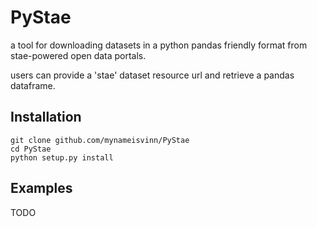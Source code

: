 # PyStae

a tool for downloading datasets in a python pandas friendly format from stae-powered open data portals.

users can provide a 'stae' dataset resource url and retrieve a pandas dataframe.

## Installation
``` 
git clone github.com/mynameisvinn/PyStae
cd PyStae
python setup.py install
```

## Examples
TODO